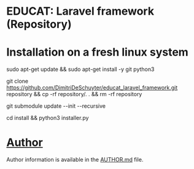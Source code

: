 # EDUCAT: Laravel framework (Repository)

# Installation on a fresh linux system
sudo apt-get update && sudo apt-get install -y git python3

git clone https://github.com/DimitriDeSchuyter/educat_laravel_framework.git repository && cp -rf repository/. . && rm -rf repository

git submodule update --init --recursive

cd install && python3 installer.py

# [Author](AUTHOR.md)
Author information is available in the [AUTHOR.md](AUTHOR.md) file.
